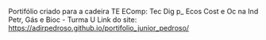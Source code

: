Portifólio criado para a cadeira TE EComp: Tec Dig p_ Ecos Cost e Oc na Ind Petr, Gás e Bioc - Turma U
Link do site: https://adirpedroso.github.io/portifolio_junior_pedroso/
